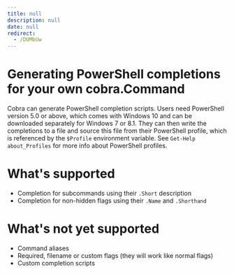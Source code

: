 ```yaml
---
title: null
description: null
date: null
redirect:
  - /DUMbUw
---
```


# Generating PowerShell completions for your own cobra.Command

Cobra can generate PowerShell completion scripts. Users need PowerShell version 5.0 or above, which comes with Windows 10 and can be downloaded separately for Windows 7 or 8.1. They can then write the completions to a file and source this file from their PowerShell profile, which is referenced by the `$Profile` environment variable. See `Get-Help about_Profiles` for more info about PowerShell profiles.

# What's supported

- Completion for subcommands using their `.Short` description
- Completion for non-hidden flags using their `.Name` and `.Shorthand`

# What's not yet supported

- Command aliases
- Required, filename or custom flags (they will work like normal flags)
- Custom completion scripts
